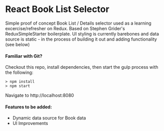 # React Book List Selector
Simple proof of concept Book List / Details selector used as a learning excercise/refresher on Redux. Based on Stephen Grider's ReduxSimpleStarter boilerplate. UI styling is currently barebones and data source is static - in the process of building it out and adding functionality (see below)

#### Familiar with Git?
Checkout this repo, install dependencies, then start the gulp process with the following:

``` 
> npm install
> npm start
```
Navigate to http://localhost:8080

#### Features to be added:
- Dynamic data source for Book data
- UI Improvements
